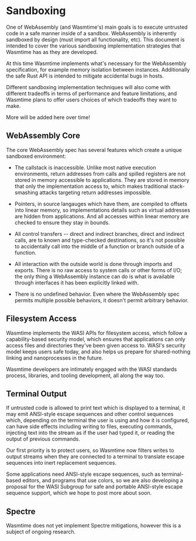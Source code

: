 # Sandboxing

One of WebAssembly (and Wasmtime's) main goals is to execute untrusted code in
a safe manner inside of a sandbox. WebAssembly is inherently sandboxed by design
(must import all functionality, etc). This document is intended to cover the
various sandboxing implementation strategies that Wasmtime has as they are
developed.

At this time Wasmtime implements what's necessary for the WebAssembly
specification, for example memory isolation between instances. Additionally the
safe Rust API is intended to mitigate accidental bugs in hosts.

Different sandboxing implementation techniques will also come with different
tradeoffs in terms of performance and feature limitations, and Wasmtime plans to
offer users choices of which tradeoffs they want to make.

More will be added here over time!

## WebAssembly Core

The core WebAssembly spec has several features which create a unique sandboxed
environment:

 - The callstack is inaccessible. Unlike most native execution environments,
   return addresses from calls and spilled registers are not stored in memory
   accessible to applications. They are stored in memory that only the
   implementation access to, which makes traditional stack-smashing attacks
   targeting return addresses impossible.

 - Pointers, in source langauges which have them, are compiled to offsets
   into linear memory, so implementations details such as virtual addresses
   are hidden from applications. And all accesses within linear memory are
   checked to ensure they stay in bounds.

 - All control transfers -- direct and indirect branches, direct and indirect
   calls, are to known and type-checked destinations, so it's not possible to
   accidentally call into the middle of a function or branch outside of a
   function.

 - All interaction with the outside world is done through imports and exports.
   There is no raw access to system calls or other forms of I/O; the only
   thing a WebAssembly instance can do is what is available through interfaces
   it has been explicitly linked with.

 - There is no undefined behavior. Even where the WebAssembly spec permits
   multiple possible behaviors, it doesn't permit arbitrary behavior.

## Filesystem Access

Wasmtime implements the WASI APIs for filesystem access, which follow a
capability-based security model, which ensures that applications can only
access files and directories they've been given access to. WASI's security
model keeps users safe today, and also helps us prepare for shared-nothing
linking and nanoprocesses in the future.

Wasmtime developers are intimately engaged with the WASI standards process,
libraries, and tooling development, all along the way too.

## Terminal Output

If untrusted code is allowed to print text which is displayed to a terminal, it may
emit ANSI-style escape sequences and other control sequences which, depending on
the terminal the user is using and how it is configured, can have side effects
including writing to files, executing commands, injecting text into the stream
as if the user had typed it, or reading the output of previous commands.

Our first priority is to protect users, so Wasmtime now filters writes to output
streams when they are connected to a terminal to translate escape sequences into
inert replacement sequences.

Some applications need ANSI-style escape sequences, such as terminal-based
editors, and programs that use colors, so we are also developing a proposal for
the WASI Subgroup for safe and portable ANSI-style escape sequence support, which
we hope to post more about soon.

## Spectre

Wasmtime does not yet implement Spectre mitigations, however this is a subject
of ongoing research.
